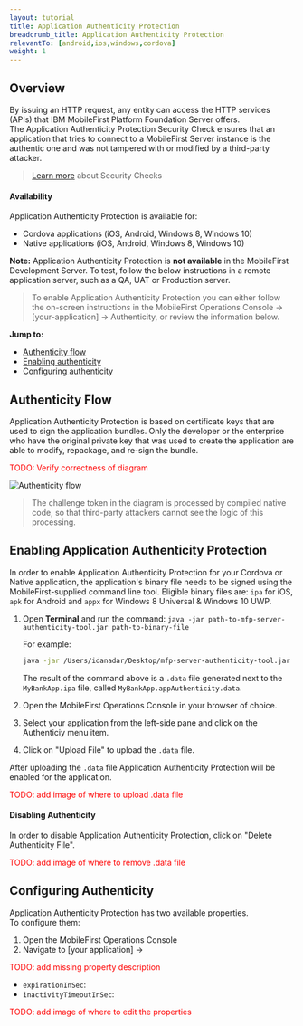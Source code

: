 ```yaml
---
layout: tutorial
title: Application Authenticity Protection
breadcrumb_title: Application Authenticity Protection
relevantTo: [android,ios,windows,cordova]
weight: 1
---
```

## Overview
By issuing an HTTP request, any entity can access the HTTP services (APIs) that IBM MobileFirst Platform Foundation Server offers.  
The Application Authenticity Protection Security Check ensures that an application that tries to connect to a MobileFirst Server instance is the authentic one and was not tampered with or modified by a third-party attacker.

> [Learn more]("../authentication-concepts/") about Security Checks

#### Availability
Application Authenticity Protection is available for:

- Cordova applications (iOS, Android, Windows 8, Windows 10)
- Native applications (iOS, Android, Windows 8, Windows 10)

<b>Note:</b> Application Authenticity Protection is <b>not available</b> in the MobileFirst Development Server. To test, follow the below instructions in a remote application server, such as a QA, UAT or Production server.

> To enable Application Authenticity Protection you can either follow the on-screen instructions in the MobileFirst Operations Console → [your-application] → Authenticity, or review the information below.

**Jump to:**

- [Authenticity flow](authenticity-flow)
- [Enabling authenticity](enabling-authenticity)
- [Configuring authenticity](configuring-authenticity)

## Authenticity Flow
Application Authenticity Protection is based on certificate keys that are used to sign the application bundles.
Only the developer or the enterprise who have the original private key that was used to create the application are able to modify, repackage, and re-sign the bundle.

<span style="color:red">TODO: Verify correctness of diagram</span>

![Authenticity flow](https://developer.ibm.com/mobilefirstplatform/wp-content/uploads/sites/32/2015/04/09_15_check_flow.jpg)

> The challenge token in the diagram is processed by compiled native code, so that third-party attackers cannot see the logic of this processing.

## Enabling Application Authenticity Protection
In order to enable Application Authenticity Protection for your Cordova or Native application, the application's binary file needs to be signed using the MobileFirst-supplied command line tool. Eligible binary files are: `ipa` for iOS, `apk` for Android and `appx` for Windows 8 Universal &amp; Windows 10 UWP.

1. Open **Terminal** and run the command: `java -jar path-to-mfp-server-authenticity-tool.jar path-to-binary-file`

    For example:

    ```bash
    java -jar /Users/idanadar/Desktop/mfp-server-authenticity-tool.jar /Users/idanadar/Desktop/MyBankApp.ipa
    ```

    The result of the command above is a `.data` file generated next to the `MyBankApp.ipa` file, called `MyBankApp.appAuthenticity.data`.
 
2. Open the MobileFirst Operations Console in your browser of choice.
3. Select your application from the left-side pane and click on the Authenticiy menu item.
3. Click on "Upload File" to upload the `.data` file.

After uploading the `.data` file Application Authenticity Protection will be enabled for the application.

<span style="color:red">TODO: add image of where to upload .data file</span>

#### Disabling Authenticity
In order to disable Application Authenticity Protection, click on "Delete Authenticity File".

<span style="color:red">TODO: add image of where to remove .data file</span>

## Configuring Authenticity
Application Authenticity Protection has two available properties.  
To configure them:

1. Open the MobileFirst Operations Console
2. Navigate to [your application] → 

<span style="color:red">TODO: add missing property description</span>  

- `expirationInSec`:
- `inactivityTimeoutInSec`:

<span style="color:red">TODO: add image of where to edit the properties</span>
